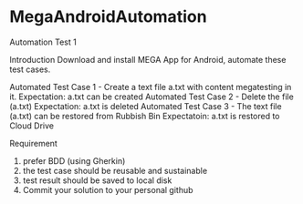 # MegaAndroidAutomation

Automation Test 1

Introduction
Download and install MEGA App for Android, automate these test cases. 

Automated Test Case 1 - Create a text file a.txt with content megatesting in it.
Expectation: a.txt can be created
Automated Test Case 2 - Delete the file (a.txt)
Expectation: a.txt is deleted
Automated Test Case 3 - The text file (a.txt) can be restored from Rubbish Bin
Expectatoin: a.txt is restored to Cloud Drive

Requirement
1. prefer BDD (using Gherkin)
2. the test case should be reusable and sustainable
3. test result should be saved to local disk
4. Commit your solution to your personal github
